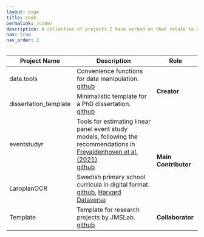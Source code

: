 ```yaml
---
layout: page
title: Code
permalink: /code/
description: A collection of projects I have worked on that relate to development of software and data.
nav: true
nav_order: 3
---
```


<table>
    <thead>
        <tr>
            <th>Project Name</th>
            <th>Description</th>
            <th>Role</th>
        </tr>
    </thead>
    <tbody>
        <tr>
            <td>data.tools</td>
            <td>Convenience functions for data manipulation.<br><a href="https://github.com/santiagohermo/data.tools">github</a></td>
            <td rowspan="2"><b>Creator</b></td>
        </tr>
        <tr>
            <td>dissertation_template</td>
            <td>Minimalistic template for a PhD dissertation.<br><a href="https://github.com/santiagohermo/dissertation_template">github</a></td>
        </tr>
        <tr>
            <td>eventstudyr</td>
            <td>Tools for estimating linear panel event study models, following the recommendations in <a href="https://www.nber.org/papers/w29170">Freyaldenhoven et al. (2021)</a>.<br><a href="https://github.com/JMSLab/eventstudyr">github</a></td>
            <td rowspan="2"><b>Main Contributor</b></td>
        </tr>
        <tr>
            <td>LaroplanOCR</td>
            <td>Swedish primary school curricula in digital format.<br><a href="https://github.com/JMSLab/LaroplanOCR">github</a>, <a href="https://dataverse.harvard.edu/dataset.xhtml?persistentId=doi:10.7910/DVN/EEPBEU">Harvard Dataverse</a></td>
        </tr>
        <tr>
            <td>Template</td>
            <td>Template for research projects by JMSLab.<br><a href="https://github.com/JMSLab/Template">github</a></td>
            <td><b>Collaborator</b></td>
        </tr>
    </tbody>
</table>


